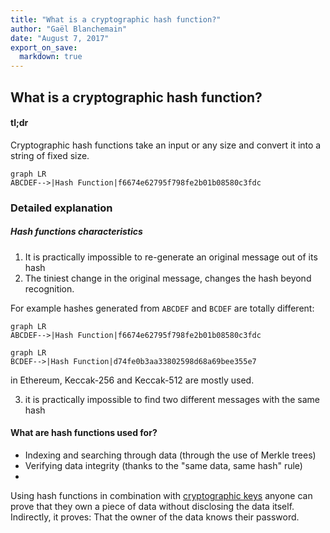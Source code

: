 ```yaml
---
title: "What is a cryptographic hash function?"
author: "Gaël Blanchemain"
date: "August 7, 2017"
export_on_save:
  markdown: true
---
```

## What is a cryptographic hash function?

#### tl;dr

Cryptographic hash functions take an input or any size and convert it into a string of fixed size.

```mermaid
graph LR
ABCDEF-->|Hash Function|f6674e62795f798fe2b01b08580c3fdc
```

### Detailed explanation

##### Hash functions characteristics
 
1. It is practically impossible to re-generate an original message out of its hash
2. The tiniest change in the original message, changes the hash beyond recognition.

For example hashes generated from ```ABCDEF``` and ```BCDEF``` are totally different:
```mermaid
graph LR
ABCDEF-->|Hash Function|f6674e62795f798fe2b01b08580c3fdc
```
```mermaid
graph LR
BCDEF-->|Hash Function|d74fe0b3aa33802598d68a69bee355e7
```
in Ethereum, Keccak-256 and  Keccak-512 are mostly used.

3. it is practically impossible to find two different messages with the same hash

#### What are hash functions used for?

- Indexing and searching through data (through the use of Merkle trees)
- Verifying data integrity (thanks to the "same data, same hash" rule)
- 

Using hash functions in combination with [cryptographic keys](public-private-key.md) anyone can prove that they own a piece of data without disclosing the data itself.
Indirectly, it proves:
That the owner of the data knows their password.

